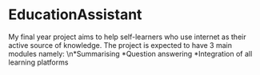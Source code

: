 # EducationAssistant
My final year project aims to help self-learners who use internet as their active source of knowledge. The project is expected to have 3 main modules namely:
\n*Summarising
*Question answering
*Integration of all learning platforms
